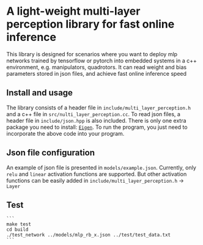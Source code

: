 # A light-weight multi-layer perception library for fast online inference
This library is designed for scenarios where you want to deploy mlp networks trained by tensorflow or pytorch into embedded systems in a c++ environment, e.g. manipulators, quadrotors. It can read weight and bias parameters stored in json files, and achieve fast online inference speed

## Install and usage
The library consists of a header file in ``include/multi_layer_perception.h`` and a c++ file in ``src/nulti_layer_perception.cc``. To read json files, a header file in ``include/json.hpp`` is also included. There is only one extra package you need to install: [``Eigen``](https://eigen.tuxfamily.org/dox/index.html). To run the program, you just need to incorporate the above code into your program. 

## Json file configuration
An example of json file is presented in ``models/example.json``. Currently, only ``relu`` and ``linear`` activation functions are supported. But other activation functions can be easily added in ``include/multi_layer_perception.h`` -> ``Layer``

## Test
    ```
    make test
    cd build
    ./test_network ../models/mlp_rb_x.json ../test/test_data.txt
    ```
